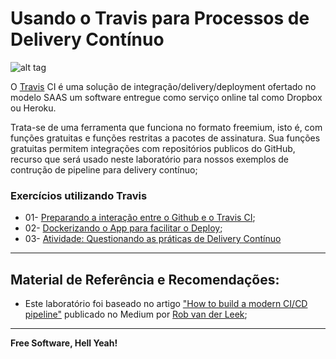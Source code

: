 # Usando o Travis para Processos de Delivery Contínuo

![alt tag](https://github.com/fiapsecdevops/classroom/raw/master/labs/images/1.1.0-travis.png)


O [Travis](https://travis-ci.org) CI é uma solução de integração/delivery/deployment ofertado no modelo SAAS um software entregue como serviço online tal como Dropbox ou Heroku.

Trata-se de uma ferramenta que funciona no formato freemium, isto é, com funções gratuitas e funções restritas a pacotes de assinatura. Sua funções gratuitas permitem integrações com repositórios publicos do GitHub, recurso que será usado neste laboratório para nossos exemplos de contrução de pipeline para delivery contínuo;

### Exercícios utilizando Travis

- 01- [Preparando a interação entre o Github e o Travis CI](https://github.com/fiapsecdevops/classroom/blob/master/labs/travis/01-lab-integration.md);
- 02- [Dockerizando o App para facilitar o Deploy](https://github.com/fiapsecdevops/classroom/blob/master/labs/travis/02-lab-dockersetup.md);
- 03- [Atividade: Questionando as práticas de Delivery Contínuo](https://pt.surveymonkey.com/r/8ZQH778)

---

## Material de Referência e Recomendações:

- Este laboratório foi baseado no artigo ["How to build a modern CI/CD pipeline"](https://medium.com/bettercode/how-to-build-a-modern-ci-cd-pipeline-5faa01891a5b) publicado no Medium por [Rob van der Leek](https://medium.com/@robvanderleek?source=post_header_lockup);

---

**Free Software, Hell Yeah!**
